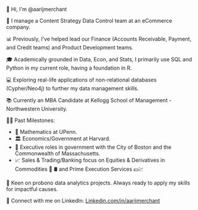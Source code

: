 👋 Hi, I'm @aarijmerchant

💼 I manage a Content Strategy Data Control team at an eCommerce company.

📊 Previously, I've helped lead our Finance (Accounts Receivable, Payment, and Credit teams) and Product Development teams.

🎓 Academically grounded in Data, Econ, and Stats, I primarily use SQL and Python in my current role, having a foundation in R.

💻 Exploring real-life applications of non-relational databases (Cypher/Neo4j) to further my data management skills.

📚 Currently an MBA Candidate at Kellogg School of Management - Northwestern University.

👨‍💼 Past Milestones:
   - :abacus: Mathematics at UPenn.
   - 🏛️ Economics/Government at Harvard.
   - 🏢 Executive roles in government with the City of Boston and the Commonwealth of Massachusetts.
   - 📈 Sales & Trading/Banking focus on Equities & Derivatives in Commodities :corn: :oil_drum: and Prime Execution Services :dollar::chart:

👀 Keen on probono data analytics projects. Always ready to apply my skills for impactful causes.

🔗 Connect with me on LinkedIn: [Linkedin.com/in/aarijmerchant](https://www.linkedin.com/in/aarijmerchant)

<!---
aarijmerchant/aarijmerchant is a ✨ special ✨ repository because its `README.md` (this file) appears on your GitHub profile.
You can click the Preview link to take a look at your changes.
--->
